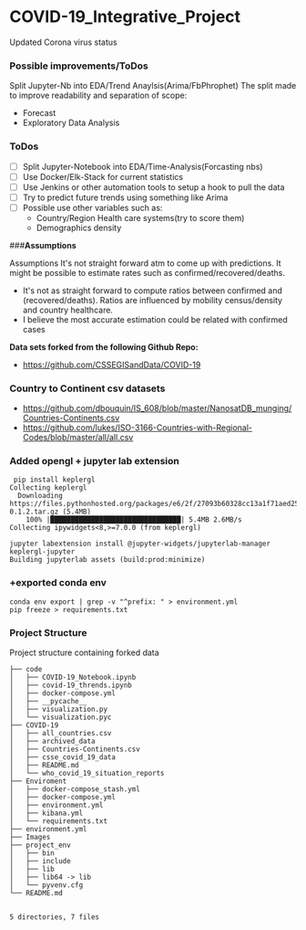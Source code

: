 # COVID-19_Integrative_Project

Updated Corona virus status

### Possible improvements/ToDos

Split Jupyter-Nb into EDA/Trend Anaylsis(Arima/FbPhrophet)
The split made to improve readability and separation of scope:

* Forecast
* Exploratory Data Analysis

### ToDos

- [ ] Split Jupyter-Notebook into EDA/Time-Analysis(Forcasting nbs)
- [ ] Use Docker/Elk-Stack for current statistics
- [ ] Use Jenkins or other automation tools to setup a hook to pull the data
- [ ] Try to predict future trends using something like Arima
- [ ] Possible use other variables such as:
    * Country/Region Health care systems(try to score them)
    * Demographics density

###**Assumptions**

Assumptions
It's not straight forward atm to come up with predictions.
It might be possible to estimate rates such as confirmed/recovered/deaths.  
    
* It's not as straight forward to compute ratios between confirmed and  (recovered/deaths). Ratios are influenced by mobility census/density  and country healthcare.
* I believe the most accurate estimation could be related with confirmed cases


**Data sets forked from the following Github Repo:**

* https://github.com/CSSEGISandData/COVID-19

### Country to Continent csv datasets

* https://github.com/dbouquin/IS_608/blob/master/NanosatDB_munging/Countries-Continents.csv
* https://github.com/lukes/ISO-3166-Countries-with-Regional-Codes/blob/master/all/all.csv

### Added opengl + jupyter lab extension

```
 pip install keplergl
Collecting keplergl
  Downloading https://files.pythonhosted.org/packages/e6/2f/27093b60328cc13a1f71aed25ee9f63c0a2094efd931a7275da33b297975/keplergl-0.1.2.tar.gz (5.4MB)
    100% |████████████████████████████████| 5.4MB 2.6MB/s 
Collecting ipywidgets<8,>=7.0.0 (from keplergl)

jupyter labextension install @jupyter-widgets/jupyterlab-manager keplergl-jupyter
Building jupyterlab assets (build:prod:minimize)
```

### +exported conda env

```
conda env export | grep -v "^prefix: " > environment.yml
pip freeze > requirements.txt
```

### Project Structure

Project structure containing forked data

```
├── code
│   ├── COVID-19_Notebook.ipynb
│   ├── covid-19_thrends.ipynb
│   ├── docker-compose.yml
│   ├── __pycache__
│   ├── visualization.py
│   └── visualization.pyc
├── COVID-19
│   ├── all_countries.csv
│   ├── archived_data
│   ├── Countries-Continents.csv
│   ├── csse_covid_19_data
│   ├── README.md
│   └── who_covid_19_situation_reports
├── Enviroment
│   ├── docker-compose_stash.yml
│   ├── docker-compose.yml
│   ├── environment.yml
│   ├── kibana.yml
│   └── requirements.txt
├── environment.yml
├── Images
├── project_env
│   ├── bin
│   ├── include
│   ├── lib
│   ├── lib64 -> lib
│   └── pyvenv.cfg
└── README.md


5 directories, 7 files
```


